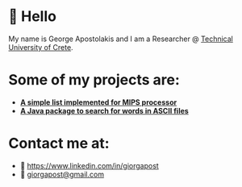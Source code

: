 # :wave: Hello

My name is George Apostolakis and I am a Researcher @ [Technical University of Crete](https://www.ece.tuc.gr/index.php?id=4481).


# Some of my projects are:
- [**A simple list implemented for MIPS processor**](https://github.com/giorgapost/mips-list-with-factorial)
- [**A Java package to search for words in ASCII files**](https://github.com/giorgapost/wordsearch-package)



# Contact me at:
- :link: https://www.linkedin.com/in/giorgapost
- :email: giorgapost@gmail.com

